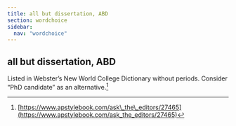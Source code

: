 ```yaml
---
title: all but dissertation, ABD
section: wordchoice
sidebar:
  nav: "wordchoice"
---
```

## all but dissertation, ABD

Listed in Webster’s New World College Dictionary without periods. Consider “PhD candidate” as an alternative.[^31]

[^31]: [https://www.apstylebook.com/ask\_the\_editors/27465](https://www.apstylebook.com/ask_the_editors/27465)